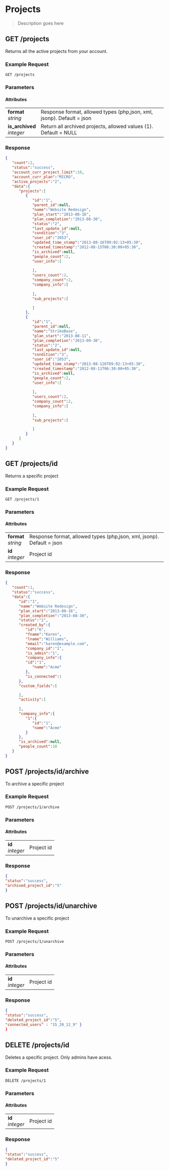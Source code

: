 # Projects
> Description goes here

## GET /projects
Returns all the active projects from your account.

### Example Request
`GET /projects`

### Parameters
#### Attributes
<table border="0">
	<tr>
		<td>
			<b>format</b><br/>
			<i>string</i>
		</td>
		<td>
			Response format, allowed types (php,json, xml, jsonp). Default = json
		</td>
	</tr>
	<tr>
		<td>
			<b>is_archived</b><br/>
			<i>integer</i>
		</td>
		<td>
			Return all archived projects, allowed values (1). Default = NULL
		</td>
	</tr>	
</table>


		 

### Response
```json
{
   "count":2,
   "status":"success",
   "account_curr_project_limit":10,
   "account_curr_plan":"MICRO",
   "active_projects":"2",
   "data":{
      "projects":[
         {
            "id":"1",
            "parent_id":null,
            "name":"Website Redesign",
            "plan_start":"2013-08-16",
            "plan_completion":"2013-08-30",
            "status":"2",
            "last_update_id":null,
            "condition":"3",
            "user_id":"2053",
            "updated_time_stamp":"2013-08-16T09:02:13+05:30",
            "created_timestamp":"2012-08-15T06:30:00+05:30",
            "is_archived":null,
            "people_count":2,
            "user_info":[
               
            ],
            "users_count":2,
            "company_count":2,
            "company_info":[
              
            ],
            "sub_projects":[

            ]
         },
		 {
            "id":"1",
            "parent_id":null,
            "name":"StrikeBase",
            "plan_start":"2013-08-11",
            "plan_completion":"2013-09-30",
            "status":"2",
            "last_update_id":null,
            "condition":"3",
            "user_id":"2053",
            "updated_time_stamp":"2013-08-126T09:02:13+05:30",
            "created_timestamp":"2012-08-11T06:30:00+05:30",
            "is_archived":null,
            "people_count":2,
            "user_info":[
               
            ],
            "users_count":2,
            "company_count":2,
            "company_info":[
              
            ],
            "sub_projects":[

            ]
         }
      ]
   }
}

```




## GET /projects/id
Returns a specific project

### Example Request
`GET /projects/1`

### Parameters
#### Attributes
<table border="0">
	<tr>
		<td>
			<b>format</b><br/>
			<i>string</i>
		</td>
		<td>
			Response format, allowed types (php,json, xml, jsonp). Default = json
		</td>
	</tr>
	<tr>
		<td>
			<b>id</b><br/>
			<i>integer</i>
		</td>
		<td>
			Project id 
		</td>
	</tr>	
</table>


		 

### Response
```json
{
   "count":1,
   "status":"success",
   "data":{
      "id":"1",
      "name":"Website Redesign",
      "plan_start":"2013-08-16",
      "plan_completion":"2013-08-30",
      "status":"2",
      "created_by":{
         "id":"6",
         "fname":"Karen",
         "lname":"Williams",
         "email":"karen@example.com",
		 "company_id":"1",
         "is_admin":"1",
         "company_info":{
         "id":"1",
            "name":"Acme"
         },
         "is_connected":1
      },
      "custom_fields":[

      ],
      "activity":[
    
      ],
      "company_info":{
         "1":{
            "id":"1",
            "name":"Acme"
         }
      },
      "is_archived":null,
      "people_count":10
   }
}
```

## POST /projects/id/archive
To archive a specific project

### Example Request
`POST /projects/1/archive`

### Parameters
#### Attributes
<table border="0">
	<tr>
		<td>
			<b>id</b><br/>
			<i>integer</i>
		</td>
		<td>
			Project id 
		</td>
	</tr>	
</table>

### Response
```json
{ 
"status":"success",
"archived_project_id":"5"
}
```

## POST /projects/id/unarchive
To unarchive a specific project

### Example Request
`POST /projects/1/unarchive`

### Parameters
#### Attributes
<table border="0">
	<tr>
		<td>
			<b>id</b><br/>
			<i>integer</i>
		</td>
		<td>
			Project id 
		</td>
	</tr>	
</table>

### Response
```json
{ 
"status":"success",
"deleted_project_id":"5",
"connected_users" : "15_20_12_9" }
}
```




## DELETE /projects/id
Deletes a specific project. Only admins have acess.

### Example Request
`DELETE /projects/1`

### Parameters
#### Attributes
<table border="0">
	<tr>
		<td>
			<b>id</b><br/>
			<i>integer</i>
		</td>
		<td>
			Project id 
		</td>
	</tr>	
</table>

### Response
```json
{
"status":"success",
"deleted_project_id":"5"
}
```
